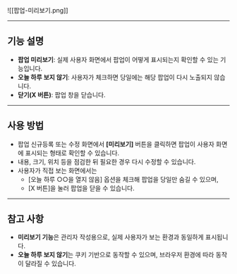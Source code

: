 ![[팝업-미리보기.png]]

---
## 기능 설명
- **팝업 미리보기**: 실제 사용자 화면에서 팝업이 어떻게 표시되는지 확인할 수 있는 기능입니다.  
- **오늘 하루 보지 않기**: 사용자가 체크하면 당일에는 해당 팝업이 다시 노출되지 않습니다.  
- **닫기(X 버튼)**: 팝업 창을 닫습니다.  

---

## 사용 방법
- 팝업 신규등록 또는 수정 화면에서 **[미리보기]** 버튼을 클릭하면 팝업이 사용자 화면에 표시되는 형태로 확인할 수 있습니다.  
- 내용, 크기, 위치 등을 점검한 뒤 필요한 경우 다시 수정할 수 있습니다.  
- 사용자가 직접 보는 화면에서는  
  - [오늘 하루 ○○을 열지 않음] 옵션을 체크해 팝업을 당일만 숨길 수 있으며,  
  - [X 버튼]을 눌러 팝업을 닫을 수 있습니다.  

---

## 참고 사항
- **미리보기 기능**은 관리자 작성용으로, 실제 사용자가 보는 환경과 동일하게 표시됩니다.  
- **오늘 하루 보지 않기**는 쿠키 기반으로 동작할 수 있으며, 브라우저 환경에 따라 동작이 달라질 수 있습니다.  

